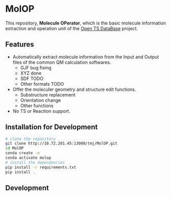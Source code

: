 <!--
 * @Author: TMJ
 * @Date: 2023-10-30 13:36:49
 * @LastEditors: TMJ
 * @LastEditTime: 2023-12-16 21:52:50
 * @Description: 请填写简介
-->
# MolOP

This repository, **Molecule OPerator**, which is the basic molecule information extraction and operation unit of the [Open TS DataBase](http://10.72.201.45:13000/tmj/OTSDB-Core) project.

## Features
- Automatically extract molecule information from the Input and Output files of the common QM calculation softwares.
  - GJF bug fixing
  - XYZ done
  - SDF TODO
  - Other formats TODO
- Offer the moleculer geometry and structure edit functions.
  - Substructure replacement
  - Orientation change
  - Other functions
- No TS or Reaction support.

## Installation for Development

```bash
# clone the repository
git clone http://10.72.201.45:13000/tmj/MolOP.git
cd MolOP
conda create -n  
conda activate molop
# install the dependencies
pip install -r requirements.txt
pip install .
```

## Development

